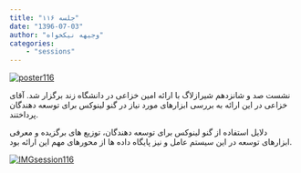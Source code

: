 ```yaml
---
title: "جلسه ۱۱۶"
date: "1396-07-03"
author: "وجیهه نیکخواه"
categories:
    - "sessions"
---
```

[![poster116](../../img/poster116.jpg)](../../img/poster116.jpg)

نشست صد و شانزدهم شیرازلاگ با ارائه امین خزاعی در دانشگاه زند برگزار شد. آقای خزاعی در این ارائه به بررسی ابزارهای مورد نیاز در گنو لینوکس برای توسعه دهندگان پرداختند. 

دلایل استفاده از گنو لینوکس برای توسعه دهندگان، توزیع های برگزیده و معرفی ابزارهای توسعه در این سیستم عامل و نیز پایگاه داده ها از محورهای مهم این ارائه بود.


[![IMGsession116](../../img/IMGsession116_1.jpg)](../../img/IMGsession116_1.jpg)
